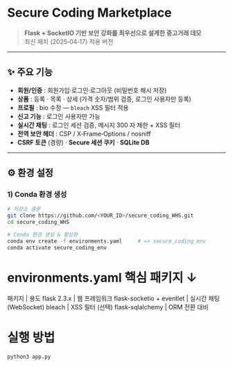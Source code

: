 # Secure Coding Marketplace

> **Flask + SocketIO 기반 보안 강화를 최우선으로 설계한 중고거래 데모**  
> 최신 패치 (2025‑04‑17) 적용 버전

---

## ✨ 주요 기능
- **회원/인증** : 회원가입·로그인·로그아웃 (비밀번호 해시 저장)
- **상품** : 등록 · 목록 · 상세 (가격 숫자/범위 검증, 로그인 사용자만 등록)
- **프로필** : bio 수정 — `bleach` XSS 필터 적용
- **신고 기능** : 로그인 사용자만 가능
- **실시간 채팅** : 로그인 세션 검증, 메시지 300 자 제한 + XSS 필터
- **전역 보안 헤더** : CSP / X‑Frame‑Options / nosniff
- **CSRF 토큰** (경량) · **Secure 세션 쿠키** · **SQLite DB**

---

## ⚙️ 환경 설정

### 1) Conda 환경 생성
```bash
# 저장소 클론
git clone https://github.com/<YOUR_ID>/secure_coding_WHS.git
cd secure_coding_WHS

# Conda 환경 생성 & 활성화
conda env create -f environments.yaml     # => secure_coding_env
conda activate secure_coding_env
```

# environments.yaml 핵심 패키지 ↓

패키지 | 용도
flask 2.3.x | 웹 프레임워크
flask-socketio + eventlet | 실시간 채팅(WebSocket)
bleach | XSS 필터
(선택) flask-sqlalchemy | ORM 전환 대비

# 실행 방법
```bash
python3 app.py
```
